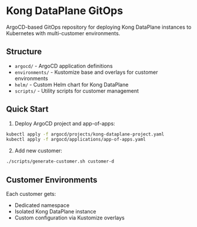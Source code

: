 # Kong DataPlane GitOps

ArgoCD-based GitOps repository for deploying Kong DataPlane instances to Kubernetes with multi-customer environments.

## Structure

- `argocd/` - ArgoCD application definitions
- `environments/` - Kustomize base and overlays for customer environments
- `helm/` - Custom Helm chart for Kong DataPlane
- `scripts/` - Utility scripts for customer management

## Quick Start

1. Deploy ArgoCD project and app-of-apps:
```bash
kubectl apply -f argocd/projects/kong-dataplane-project.yaml
kubectl apply -f argocd/applications/app-of-apps.yaml
```

2. Add new customer:
```bash
./scripts/generate-customer.sh customer-d
```

## Customer Environments

Each customer gets:
- Dedicated namespace
- Isolated Kong DataPlane instance
- Custom configuration via Kustomize overlays